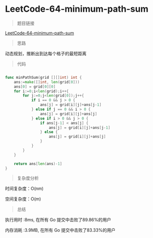 # LeetCode-64-minimum-path-sum

>题目链接

[LeetCode-64-minimum-path-sum](https://leetcode-cn.com/problems/minimum-path-sum/)

>思路

动态规划，推断出到达每个格子的最短距离

>代码

```go

func minPathSum(grid [][]int) int {
    ans:=make([]int, len(grid[0]))
    ans[0] = grid[0][0]
    for i:=0;i<len(grid);i++{
        for j:=0;j<len(grid[0]);j++{
            if i == 0 && j > 0 {
                ans[j] = grid[i][j]+ans[j-1]
            } else if j == 0 && i > 0 {
                ans[j] = grid[i][j]+ans[j]
            } else if i > 0 && j > 0 {
                if ans[j-1] < ans[j] {
                    ans[j] = grid[i][j]+ans[j-1]
                } else {
                    ans[j] = grid[i][j]+ans[j]
                }
            }
        }
    }

    return ans[len(ans)-1]
}


```

>复杂度分析

时间复杂度：O(nm)

空间复杂度：O(m)

>总结

执行用时 :8ms, 在所有 Go 提交中击败了89.86%的用户

内存消耗 :3.9MB, 在所有 Go 提交中击败了83.33%的用户
